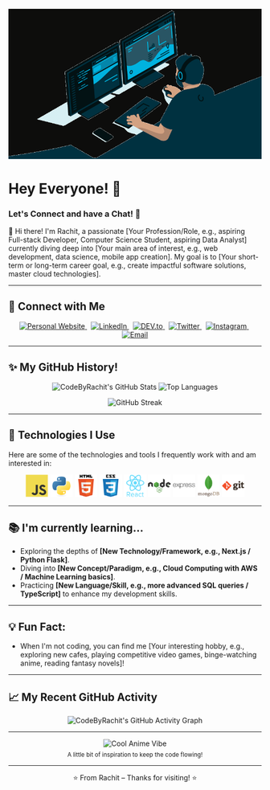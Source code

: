 <p align="center">
  <img src="https://raw.githubusercontent.com/CodeByRachit/CodeByRachit/main/assets/user%20(2).gif" alt="Cool Anime Vibe" width="600"/>
  <br>
</p>

# Hey Everyone! 🚀
### Let's Connect and have a Chat! 💬

👋 Hi there! I'm Rachit, a passionate [Your Profession/Role, e.g., aspiring Full-stack Developer, Computer Science Student, aspiring Data Analyst] currently diving deep into [Your main area of interest, e.g., web development, data science, mobile app creation]. My goal is to [Your short-term or long-term career goal, e.g., create impactful software solutions, master cloud technologies].

---

## 🔗 Connect with Me

<p align="center">
  <a href="YOUR_PERSONAL_WEBSITE_LINK" target="_blank">
    <img src="https://img.shields.io/badge/Website-Visit-blue?style=for-the-badge&logo=About.me&logoColor=white" alt="Personal Website">
  </a>&nbsp;
  <a href="YOUR_LINKEDIN_PROFILE" target="_blank">
    <img src="https://img.shields.io/badge/LinkedIn-Connect-0077B5?style=for-the-badge&logo=linkedin&logoColor=white" alt="LinkedIn">
  </a>&nbsp;
  <a href="YOUR_DEV_TO_PROFILE" target="_blank">
    <img src="https://img.shields.io/badge/DEV.to-Read%20My%20Articles-0A0A0A?style=for-the-badge&logo=dev.to&logoColor=white" alt="DEV.to">
  </a>&nbsp;
  <a href="YOUR_TWITTER_PROFILE" target="_blank">
    <img src="https://img.shields.io/badge/Twitter-Follow-1DA1F2?style=for-the-badge&logo=twitter&logoColor=white" alt="Twitter">
  </a>&nbsp;
  <a href="YOUR_INSTAGRAM_PROFILE" target="_blank">
    <img src="https://img.shields.io/badge/Instagram-Connect-E4405F?style=for-the-badge&logo=instagram&logoColor=white" alt="Instagram">
  </a>&nbsp;
  <a href="mailto:YOUR_EMAIL_ADDRESS" target="_blank">
    <img src="https://img.shields.io/badge/Email-Contact-D14836?style=for-the-badge&logo=gmail&logoColor=white" alt="Email">
  </a>
</p>

---

## ✨ My GitHub History!

<p align="center">
  <img src="https://github-readme-stats.vercel.app/api?username=CodeByRachit&show_icons=true&count_private=true&theme=dark&hide_title=true&hide_border=true&include_all_commits=true&line_height=25" alt="CodeByRachit's GitHub Stats">
  <img src="https://github-readme-stats.vercel.app/api/top-langs/?username=CodeByRachit&layout=compact&theme=dark&hide_title=true&hide_border=true" alt="Top Languages">
</p>

<p align="center">
  <img src="https://github-readme-streak-stats.herokuapp.com/?user=CodeByRachit&theme=dark&hide_border=true" alt="GitHub Streak">
</p>

---

## 🚀 Technologies I Use

Here are some of the technologies and tools I frequently work with and am interested in:

<p align="center">
  <img src="https://raw.githubusercontent.com/devicons/devicon/master/icons/javascript/javascript-original.svg" alt="JavaScript" width="45" height="45"/>
  <img src="https://raw.githubusercontent.com/devicons/devicon/master/icons/python/python-original.svg" alt="Python" width="45" height="45"/>
  <img src="https://raw.githubusercontent.com/devicons/devicon/master/icons/html5/html5-original-wordmark.svg" alt="HTML5" width="45" height="45"/>
  <img src="https://raw.githubusercontent.com/devicons/devicon/master/icons/css3/css3-original-wordmark.svg" alt="CSS3" width="45" height="45"/>
  <img src="https://raw.githubusercontent.com/devicons/devicon/master/icons/react/react-original-wordmark.svg" alt="React" width="45" height="45"/>
  <img src="https://raw.githubusercontent.com/devicons/devicon/master/icons/nodejs/nodejs-original-wordmark.svg" alt="Node.js" width="45" height="45"/>
  <img src="https://raw.githubusercontent.com/devicons/devicon/master/icons/express/express-original-wordmark.svg" alt="Express.js" width="45" height="45"/>
  <img src="https://raw.githubusercontent.com/devicons/devicon/master/icons/mongodb/mongodb-original-wordmark.svg" alt="MongoDB" width="45" height="45"/>
  <img src="https://raw.githubusercontent.com/devicons/devicon/master/icons/git/git-original-wordmark.svg" alt="Git" width="45" height="45"/>
  </p>

---

## 📚 I'm currently learning...

* Exploring the depths of **[New Technology/Framework, e.g., Next.js / Python Flask]**.
* Diving into **[New Concept/Paradigm, e.g., Cloud Computing with AWS / Machine Learning basics]**.
* Practicing **[New Language/Skill, e.g., more advanced SQL queries / TypeScript]** to enhance my development skills.

---

## 💡 Fun Fact:

* When I'm not coding, you can find me [Your interesting hobby, e.g., exploring new cafes, playing competitive video games, binge-watching anime, reading fantasy novels]!

---

## 📈 My Recent GitHub Activity

<p align="center">
  <img src="https://github-readme-activity-graph.vercel.app/graph?username=CodeByRachit&theme=github-dark&hide_border=true" alt="CodeByRachit's GitHub Activity Graph">
</p>

---

<p align="center">
  <img src="YOUR_DIRECT_ANIME_IMAGE_URL_HERE" alt="Cool Anime Vibe" width="600"/>
  <br>
  <sub>A little bit of inspiration to keep the code flowing!</sub>
</p>

---

<p align="center">
  ⭐️ From Rachit – Thanks for visiting! ⭐️
</p>
